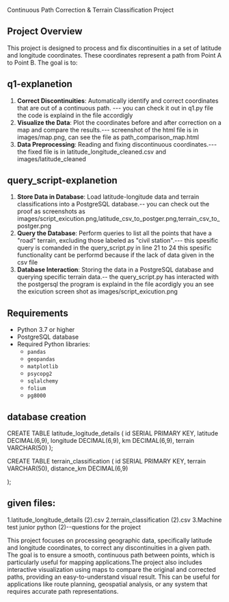 Continuous Path Correction & Terrain Classification Project

 ## Project Overview

This project is designed to process and fix discontinuities in a set of latitude and longitude coordinates. These coordinates represent a path from Point A to Point B. The goal is to:

## q1-explanetion


1. **Correct Discontinuities**: Automatically identify and correct coordinates that are out of a continuous path. --- you can check it out in q1.py file the code is explaind in the file accordigly
2. **Visualize the Data**: Plot the coordinates before and after correction on a map and compare the results.--- screenshot of the html file is in images/map.png, can see the file as path_comparison_map.html
3. **Data Preprocessing**: Reading and fixing discontinuous coordinates.--- the fixed file is in latitude_longitude_cleaned.csv and images/latitude_cleaned

## query_script-explanetion


1. **Store Data in Database**: Load latitude-longitude data and terrain classifications into a PostgreSQL database.-- you can check out the proof as screenshots as images/script_exicution.png,latitude_csv_to_postger.png,terrain_csv_to_postger.png
2. **Query the Database**: Perform queries to list all the points that have a "road" terrain, excluding those labeled as "civil station".--- this spesific query is comanded in the query_script.py in line 21 to 24 this spesific functionality cant be performd because if the lack of data given in the csv file
3. **Database Interaction**: Storing the data in a PostgreSQL database and querying specific terrain data.-- the query_script.py has interacted with the postgersql the program is explaind in the file acordigly you an see the exicution screen shot as images/script_exicution.png

## Requirements

- Python 3.7 or higher
- PostgreSQL database
- Required Python libraries:
  -  `pandas`
  - `geopandas`
  - `matplotlib`
  - `psycopg2`
  - `sqlalchemy`
  - `folium`
  - `pg8000`



## database creation
CREATE TABLE latitude_logitude_details (
    id SERIAL PRIMARY KEY,
    latitude DECIMAL(6,9),
    longitude DECIMAL(6,9),
    km DECIMAL(6,9),
    terrain VARCHAR(50)
);


CREATE TABLE terrain_classification (
    id SERIAL PRIMARY KEY,
    terrain VARCHAR(50),
    distance_km DECIMAL(6,9)
    
);

## given files:
   1.latitude_longitude_details (2).csv
   2.terrain_classification (2).csv
   3.Machine test junior python (2)--questions for the project

This project focuses on processing geographic data, specifically latitude and longitude coordinates, to correct any discontinuities in a given path. The goal is to ensure a smooth, continuous path between points, which is particularly useful for mapping applications.The project also includes interactive visualization using maps to compare the original and corrected paths, providing an easy-to-understand visual result. This can be useful for applications like route planning, geospatial analysis, or any system that requires accurate path representations.








